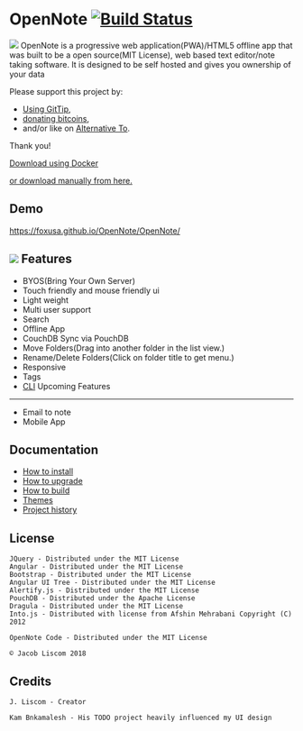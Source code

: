 # OpenNote [![Build Status](https://travis-ci.org/FoxUSA/OpenNote.png?branch=master)](https://travis-ci.org/FoxUSA/OpenNote)

![][responsive]
OpenNote is a progressive web application(PWA)/HTML5 offline app that was built to be a open source(MIT License), web based text editor/note taking software.
It is designed to be self hosted and gives you ownership of your data

Please support this project by:
- [Using GitTip][GitTip],
- [donating bitcoins][Bitcoins],
- and/or like on [Alternative To][Alternative].

Thank you!

[Download using Docker][Docker]

[or download manually from here.][Download]


Demo
-------
https://foxusa.github.io/OpenNote/OpenNote/


![][topLevel]
Features
--------
- BYOS(Bring Your Own Server)
- Touch friendly and mouse friendly ui
- Light weight
- Multi user support
- Search
- Offline App
- CouchDB Sync via PouchDB
- Move Folders(Drag into another folder in the list view.)
- Rename/Delete Folders(Click on folder title to get menu.)
- Responsive
- Tags
- [CLI](https://github.com/FoxUSA/OpenNote-CLI)
Upcoming Features
-----------------
- Email to note
- Mobile App

Documentation
-----------------
- [How to install][Install]
- [How to upgrade][Upgrade]
- [How to build](https://github.com/FoxUSA/OpenNote/blob/master/docs/Build.md)
- [Themes][Themes]
- [Project history][History]

License
-------
	JQuery - Distributed under the MIT License
	Angular - Distributed under the MIT License
	Bootstrap - Distributed under the MIT License
	Angular UI Tree - Distributed under the MIT License
	Alertify.js - Distributed under the MIT License
	PouchDB - Distributed under the Apache License
	Dragula - Distributed under the MIT License
	Into.js - Distributed with license from Afshin Mehrabani Copyright (C) 2012

	OpenNote Code - Distributed under the MIT License

	© Jacob Liscom 2018

Credits
-------
	J. Liscom - Creator

	Kam Bnkamalesh - His TODO project heavily influenced my UI design

[topLevel]: ./docs/screenShots/topLevel.png
[responsive]: ./docs/screenShots/OpenNote.png

[Install]: https://github.com/FoxUSA/OpenNote/blob/master/docs/Install.md
[History]: https://github.com/FoxUSA/OpenNote/blob/master/docs/History.md
[Upgrade]: https://github.com/FoxUSA/OpenNote/blob/master/docs/Upgrade.md
[Dependencies]: https://github.com/FoxUSA/OpenNote/blob/master/docs/Dependencies.md
[Themes]: https://github.com/FoxUSA/OpenNote/blob/master/docs/Themes.md
[GitTip]: https://www.gittip.com/FoxUSA/
[Bitcoins]: http://blockchain.info/address/15Q2jhnTvxDQm4LvTku68vTzU8j8dcLnLB
[Alternative]: http://alternativeto.net/software/opennote/
[Download]: https://github.com/FoxUSA/OpenNote/releases
[Docker]: https://registry.hub.docker.com/u/foxusa/opennote/

